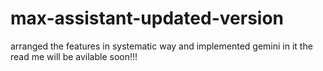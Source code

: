# max-assistant-updated-version
arranged the features in systematic way and implemented gemini in it
the read me will be avilable soon!!! 
